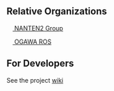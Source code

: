 ## Relative Organizations

<p><a href="https://github.com/nanten2">
  <img style="width: 1em; height: 1em;" src="https://avatars.githubusercontent.com/u/20414019?s=400&u=0e47c7d5efc6cf27086c8cfcdb6fd5c757926043&v=4">
  NANTEN2 Group
</a></p>
<p><a href="https://github.com/ogawa-ros">
  <img style="width: 1em; height: 1em;" src="https://avatars.githubusercontent.com/u/42426184?s=400&u=e670291b950f6565e7e7795f0eb6f56b3fc6a53b&v=4">
  OGAWA ROS
</a></p>

## For Developers

See the project [wiki](https://github.com/necst-telescope/internal/discussions)
